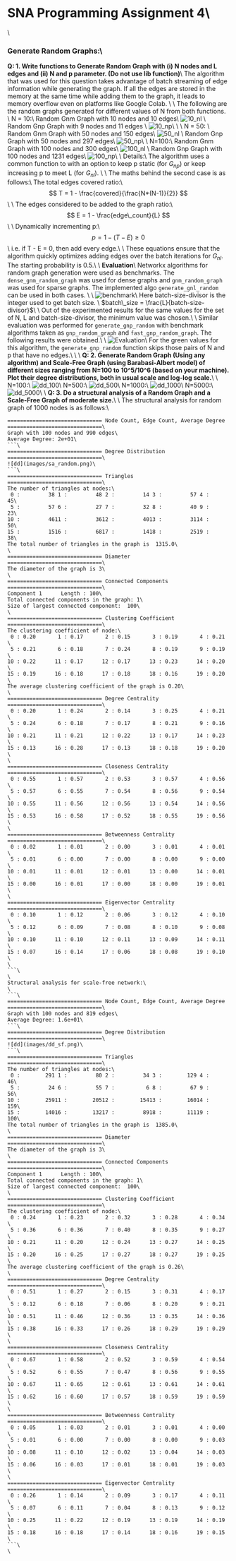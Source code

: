 # SNA Programming Assignment 4\ 
\ 
### Generate Random Graphs:\ 
**Q: 1. Write functions to Generate Random Graph with (i) N nodes and L edges and (ii) N and p parameter. (Do not use lib function)**\ 
The algorithm that was used for this question takes advantage of batch streaming of edge information while generating the graph. If all the edges are stored in the memory at the same time while adding them to the graph, it leads to memory overflow even on platforms like Google Colab. \ 
\ 
The following are the random graphs generated for different values of N from both functions. \ 
N = 10:\ 
Random Gnm Graph with 10 nodes and 10 edges\ 
![10_nl](images/10_nl.png) \ 
Random Gnp Graph with 9 nodes and 11 edges \ 
![10_np](images/10_np.png)\ 
\ 
\ 
N = 50: \ 
Random Gnm Graph with 50 nodes and 150 edges\ 
![50_nl](images/50_nl.png) \ 
Random Gnp Graph with 50 nodes and 297 edges\ 
![50_np](images/50_np.png)\ 
\ 
N=100:\ 
Random Gnm Graph with 100 nodes and 300 edges\ 
![100_nl](images/100_nl.png) \ 
Random Gnp Graph with 100 nodes and 1231 edges\ 
![100_np](images/100_np.png)\ 
\ 
Details:\ 
The algorithm uses a common function to with an option to keep p static (for $G_{np}$) or keep increasing p to meet L (for $G_{nl}$). \ 
\ 
The maths behind the second case is as follows:\ 
The total edges covered ratio:\ 
$$ T = 1 - \frac{covered}{\frac{N*(N-1)}{2}} $$\ 
\ 
The edges considered to be added to the graph ratio:\ 
$$ E = 1 - \frac{edge\_count}{L} $$\ 
\ 
Dynamically incrementing p:\ 
$$ p = 1 - (T - E) \ge 0$$\ 
i.e. if T - E = 0, then add every edge.\ 
\ 
These equations ensure that the algorithm quickly optimizes adding edges over the batch iterations for $G_{nl}$. The starting probability is 0.5.\ 
\ 
**Evaluation**\ 
Networkx algorithms for random graph generation were used as benchmarks. The `dense_gnm_random_graph` was used for dense graphs and `gnm_random_graph` was used for sparse graphs. The implemented algo `generate_gnl_random` can be used in both cases. \ 
\ 
![benchmark](images/gnl.png)\ 
Here batch-size-divisor is the integer used to get batch size. \ 
$batch\_size = \frac{L}{batch-size-divisor}$\ 
\ 
Out of the experimented results for the same values for the set of N, L and batch-size-divisor, the minimum value was chosen.\ 
\ 
Similar evaluation was performed for `generate_gnp_random` with benchmark algorithms taken as `gnp_random_graph` and `fast_gnp_random_graph`. The following results were obtained.\ 
\ 
![Evaluation](images/gnp_till_N=1000.png)\ 
For the green values for this algorithm, the `generate_gnp_random` function skips those pairs of N and p that have no edges.\ 
\ 
\ 
**Q: 2. Generate Random Graph (Using any algorithm) and Scale-Free Graph (using Barabasi-Albert model) of different sizes ranging from N=100 to 10^5/10^6 (based on your machine). Plot their degree distributions, both in usual scale and log-log scale.**\ 
\ 
N=100:\ 
![dd_100](images/dd_100.png)\ 
N=500:\ 
![dd_500](images/dd_500.png)\ 
N=1000:\ 
![dd_1000](images/dd_1000.png)\ 
N=5000:\ 
![dd_5000](images/dd_5000.png)\ 
\ 
**Q: 3. Do a structural analysis of a Random Graph and a Scale-Free Graph of moderate size.**\ 
\ 
The structural analysis for random graph of 1000 nodes is as follows:\ 
```\ 
============================== Node Count, Edge Count, Average Degree ==============================\ 
Graph with 100 nodes and 990 edges\ 
Average Degree: 2e+01\ 
```\ 
============================== Degree Distribution ==============================\ 
![dd](images/sa_random.png)\ 
```\ 
============================== Triangles ==============================\ 
The number of triangles at nodes:\ 
 0 :         38 1 :         48 2 :         14 3 :         57 4 :         45\ 
 5 :         57 6 :         27 7 :         32 8 :         40 9 :         23\ 
10 :         4611 :         3612 :         4013 :         3114 :         50\ 
15 :         1516 :         6817 :         1418 :         2519 :         38\ 
The total number of triangles in the graph is  1315.0\ 
\ 
============================== Diameter ==============================\ 
The diameter of the graph is 3\ 
\ 
============================== Connected Components ==============================\ 
Component 1      Length : 100\ 
Total connected components in the graph: 1\ 
Size of largest connected component:  100\ 
\ 
============================== Clustering Coefficient ==============================\ 
The clustering coefficient of node:\ 
 0 : 0.20       1 : 0.17       2 : 0.15       3 : 0.19       4 : 0.21      \ 
 5 : 0.21       6 : 0.18       7 : 0.24       8 : 0.19       9 : 0.19      \ 
10 : 0.22      11 : 0.17      12 : 0.17      13 : 0.23      14 : 0.20      \ 
15 : 0.19      16 : 0.18      17 : 0.18      18 : 0.16      19 : 0.20      \ 
The average clustering coefficient of the graph is 0.20\ 
\ 
============================== Degree Centrality ==============================\ 
 0 : 0.20       1 : 0.24       2 : 0.14       3 : 0.25       4 : 0.21      \ 
 5 : 0.24       6 : 0.18       7 : 0.17       8 : 0.21       9 : 0.16      \ 
10 : 0.21      11 : 0.21      12 : 0.22      13 : 0.17      14 : 0.23      \ 
15 : 0.13      16 : 0.28      17 : 0.13      18 : 0.18      19 : 0.20      \ 
\ 
============================== Closeness Centrality ==============================\ 
 0 : 0.55       1 : 0.57       2 : 0.53       3 : 0.57       4 : 0.56      \ 
 5 : 0.57       6 : 0.55       7 : 0.54       8 : 0.56       9 : 0.54      \ 
10 : 0.55      11 : 0.56      12 : 0.56      13 : 0.54      14 : 0.56      \ 
15 : 0.53      16 : 0.58      17 : 0.52      18 : 0.55      19 : 0.56      \ 
\ 
============================== Betweenness Centrality ==============================\ 
 0 : 0.02       1 : 0.01       2 : 0.00       3 : 0.01       4 : 0.01      \ 
 5 : 0.01       6 : 0.00       7 : 0.00       8 : 0.00       9 : 0.00      \ 
10 : 0.01      11 : 0.01      12 : 0.01      13 : 0.00      14 : 0.01      \ 
15 : 0.00      16 : 0.01      17 : 0.00      18 : 0.00      19 : 0.01      \ 
\ 
============================== Eigenvector Centrality ==============================\ 
 0 : 0.10       1 : 0.12       2 : 0.06       3 : 0.12       4 : 0.10      \ 
 5 : 0.12       6 : 0.09       7 : 0.08       8 : 0.10       9 : 0.08      \ 
10 : 0.10      11 : 0.10      12 : 0.11      13 : 0.09      14 : 0.11      \ 
15 : 0.07      16 : 0.14      17 : 0.06      18 : 0.08      19 : 0.10      \ 
\ 
```\ 
\ 
Structural analysis for scale-free network:\ 
\ 
```\ 
============================== Node Count, Edge Count, Average Degree ==============================\ 
Graph with 100 nodes and 819 edges\ 
Average Degree: 1.6e+01\ 
```\ 
============================== Degree Distribution ==============================\ 
![dd](images/dd_sf.png)\ 
```\ 
============================== Triangles ==============================\ 
The number of triangles at nodes:\ 
 0 :        291 1 :         80 2 :         34 3 :        129 4 :         46\ 
 5 :         24 6 :         55 7 :          6 8 :         67 9 :         56\ 
10 :        25911 :        20512 :        15413 :        16014 :        159\ 
15 :        14016 :        13217 :         8918 :        11119 :        100\ 
The total number of triangles in the graph is  1385.0\ 
\ 
============================== Diameter ==============================\ 
The diameter of the graph is 3\ 
\ 
============================== Connected Components ==============================\ 
Component 1      Length : 100\ 
Total connected components in the graph: 1\ 
Size of largest connected component:  100\ 
\ 
============================== Clustering Coefficient ==============================\ 
The clustering coefficient of node:\ 
 0 : 0.24       1 : 0.23       2 : 0.32       3 : 0.28       4 : 0.34      \ 
 5 : 0.36       6 : 0.36       7 : 0.40       8 : 0.35       9 : 0.27      \ 
10 : 0.21      11 : 0.20      12 : 0.24      13 : 0.27      14 : 0.25      \ 
15 : 0.20      16 : 0.25      17 : 0.27      18 : 0.27      19 : 0.25      \ 
The average clustering coefficient of the graph is 0.26\ 
\ 
============================== Degree Centrality ==============================\ 
 0 : 0.51       1 : 0.27       2 : 0.15       3 : 0.31       4 : 0.17      \ 
 5 : 0.12       6 : 0.18       7 : 0.06       8 : 0.20       9 : 0.21      \ 
10 : 0.51      11 : 0.46      12 : 0.36      13 : 0.35      14 : 0.36      \ 
15 : 0.38      16 : 0.33      17 : 0.26      18 : 0.29      19 : 0.29      \ 
\ 
============================== Closeness Centrality ==============================\ 
 0 : 0.67       1 : 0.58       2 : 0.52       3 : 0.59       4 : 0.54      \ 
 5 : 0.52       6 : 0.55       7 : 0.47       8 : 0.56       9 : 0.55      \ 
10 : 0.67      11 : 0.65      12 : 0.61      13 : 0.61      14 : 0.61      \ 
15 : 0.62      16 : 0.60      17 : 0.57      18 : 0.59      19 : 0.59      \ 
\ 
============================== Betweenness Centrality ==============================\ 
 0 : 0.05       1 : 0.03       2 : 0.01       3 : 0.01       4 : 0.00      \ 
 5 : 0.01       6 : 0.00       7 : 0.00       8 : 0.00       9 : 0.03      \ 
10 : 0.08      11 : 0.10      12 : 0.02      13 : 0.04      14 : 0.03      \ 
15 : 0.06      16 : 0.03      17 : 0.01      18 : 0.01      19 : 0.03      \ 
\ 
============================== Eigenvector Centrality ==============================\ 
 0 : 0.26       1 : 0.14       2 : 0.09       3 : 0.17       4 : 0.11      \ 
 5 : 0.07       6 : 0.11       7 : 0.04       8 : 0.13       9 : 0.12      \ 
10 : 0.25      11 : 0.22      12 : 0.19      13 : 0.19      14 : 0.19      \ 
15 : 0.18      16 : 0.18      17 : 0.14      18 : 0.16      19 : 0.15      \ 
```\ 
\ 
